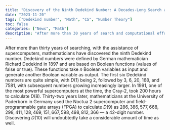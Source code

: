 ```yaml
---
title: "Discovery of the Ninth Dedekind Number: A Decades-Long Search and Computational Breakthrough"
date: "2023-11-20"
tags: ["Dedekind number", "Math", "CS", "Number Theory"]
toc: false
categories: ["News", "Math"]
description: "After more than 30 years of search and computational effort, mathematicians recently revealed the intricate 42-digit structure of the ninth Dedekind number, showcasing the complexity of mathematical exploration and technological progress."
---
```



After more than thirty years of searching,
with the assistance of supercomputers,
mathematicians have discovered the ninth Dedekind number.
Dedekind numbers were defined by German mathematician Richard Dedekind in 1897
and are based on Boolean functions (values of false or true).
These functions take $n$ Boolean variables as input and generate
another Boolean variable as output.
The first six Dedekind numbers are quite simple, with $D(1)$ being 2,
followed by $3$, $6$, $20$, $168$, and $7581$,
with subsequent numbers growing increasingly larger.
In 1991, one of the most powerful supercomputers at the time,
the Cray-2, took 200 hours to calculate $D(8)$.
Thirty-two years later,
mathematicians at the University of Paderborn in Germany
used the Noctua 2 supercomputer and field-programmable gate arrays
(FPGA) to calculate $D(9)$ as
$286,386,577,668,298,411,128,469,151,667,598,498,812,366$
— a 42-digit number.
Discovering $D(10)$ will undoubtedly take a considerable amount of time as well.


